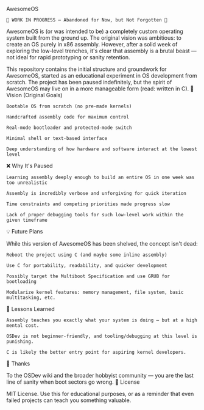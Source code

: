 AwesomeOS

    🚧 WORK IN PROGRESS — Abandoned for Now, but Not Forgotten 🚧

AwesomeOS is (or was intended to be) a completely custom operating system built from the ground up. The original vision was ambitious: to create an OS purely in x86 assembly. However, after a solid week of exploring the low-level trenches, it's clear that assembly is a brutal beast — not ideal for rapid prototyping or sanity retention.

This repository contains the initial structure and groundwork for AwesomeOS, started as an educational experiment in OS development from scratch. The project has been paused indefinitely, but the spirit of AwesomeOS may live on in a more manageable form (read: written in C).
🚀 Vision (Original Goals)

    Bootable OS from scratch (no pre-made kernels)

    Handcrafted assembly code for maximum control

    Real-mode bootloader and protected-mode switch

    Minimal shell or text-based interface

    Deep understanding of how hardware and software interact at the lowest level

❌ Why It's Paused

    Learning assembly deeply enough to build an entire OS in one week was too unrealistic

    Assembly is incredibly verbose and unforgiving for quick iteration

    Time constraints and competing priorities made progress slow

    Lack of proper debugging tools for such low-level work within the given timeframe

💡 Future Plans

While this version of AwesomeOS has been shelved, the concept isn't dead:

    Reboot the project using C (and maybe some inline assembly)

    Use C for portability, readability, and quicker development

    Possibly target the Multiboot Specification and use GRUB for bootloading

    Modularize kernel features: memory management, file system, basic multitasking, etc.
    

🧠 Lessons Learned

    Assembly teaches you exactly what your system is doing — but at a high mental cost.

    OSDev is not beginner-friendly, and tooling/debugging at this level is punishing.

    C is likely the better entry point for aspiring kernel developers.

🙏 Thanks

To the OSDev wiki and the broader hobbyist community — you are the last line of sanity when boot sectors go wrong.
📜 License

MIT License. Use this for educational purposes, or as a reminder that even failed projects can teach you something valuable.